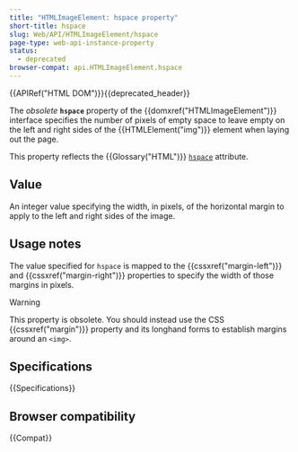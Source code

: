 ```yaml
---
title: "HTMLImageElement: hspace property"
short-title: hspace
slug: Web/API/HTMLImageElement/hspace
page-type: web-api-instance-property
status:
  - deprecated
browser-compat: api.HTMLImageElement.hspace
---
```


{{APIRef("HTML DOM")}}{{deprecated_header}}

The
_obsolete_ **`hspace`** property of the
{{domxref("HTMLImageElement")}} interface specifies the number of pixels of empty
space to leave empty on the left and right sides of the {{HTMLElement("img")}} element
when laying out the page.

This property reflects the {{Glossary("HTML")}} [`hspace`](/en-US/docs/Web/HTML/Reference/Element/img#hspace)
attribute.

## Value

An integer value specifying the width, in pixels, of the horizontal margin to apply to
the left and right sides of the image.

## Usage notes

The value specified for `hspace` is mapped to the {{cssxref("margin-left")}}
and {{cssxref("margin-right")}} properties to specify the width of those margins in
pixels.

> [!WARNING]
> This property is obsolete. You should instead use the CSS
> {{cssxref("margin")}} property and its longhand forms to establish margins around
> an `<img>`.

## Specifications

{{Specifications}}

## Browser compatibility

{{Compat}}
